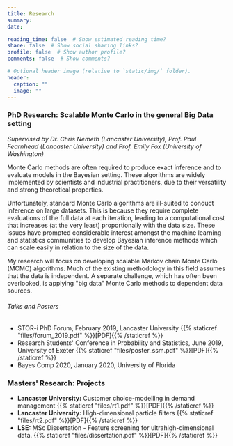 ```yaml
---
title: Research
summary: 
date:  

reading_time: false  # Show estimated reading time?
share: false  # Show social sharing links?
profile: false  # Show author profile?
comments: false  # Show comments?

# Optional header image (relative to `static/img/` folder).
header:
  caption: ""
  image: ""
---
```


### PhD Research: Scalable Monte Carlo in the general Big Data setting
_Supervised by Dr. Chris Nemeth (Lancaster University), Prof. Paul Fearnhead (Lancaster University) and Prof. Emily Fox (University of Washington)_

Monte Carlo methods are often required to produce exact inference and to evaluate models in the Bayesian setting. These algorithms are widely implemented by scientists and industrial practitioners, due to their versatility and strong theoretical properties.

Unfortunately, standard Monte Carlo algorithms are ill-suited to conduct inference on large datasets. This is because they require complete evaluations of the full data at each iteration, leading to a computational cost that increases (at the very least) proportionally with the data size. These issues have prompted considerable interest amongst the machine learning and statistics communities to develop Bayesian inference methods which can scale easily in relation to the size of the data. 

My research will focus on developing scalable Markov chain Monte Carlo (MCMC) algorithms. Much of the existing methodology in this field assumes that the data is independent. A separate challenge, which has often been overlooked, is applying "big data" Monte Carlo methods to dependent data sources. 

							
###### Talks and Posters
* STOR-i PhD Forum, February 2019, Lancaster University {{% staticref "files/forum_2019.pdf" %}}[PDF]{{% /staticref %}}
* Research Students' Conference in Probability and Statistics, June 2019, University of Exeter {{% staticref "files/poster_ssm.pdf" %}}[PDF]{{% /staticref %}}
* Bayes Comp 2020, January 2020, University of Florida 

### Masters' Research: Projects

* **Lancaster University:** Customer choice-modelling in demand management {{% staticref "files/rt1.pdf" %}}[PDF]{{% /staticref %}}
* **Lancaster University:** High-dimensional particle filters {{% staticref "files/rt2.pdf" %}}[PDF]{{% /staticref %}}
* **LSE:** MSc Dissertation - Feature screening for ultrahigh-dimensional data. {{% staticref "files/dissertation.pdf" %}}[PDF]{{% /staticref %}}
			


